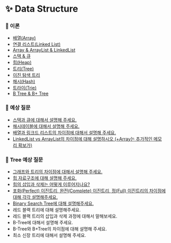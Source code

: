 # ✨ Data Structure

### 📌 이론

- [배열(Array)](https://github.com/SeoYeonBae/CS_study/blob/main/DataStructure/%EB%B0%B0%EC%97%B4(Array).md)
- [연결 리스트(Linked List)](https://github.com/SeoYeonBae/CS_study/blob/main/DataStructure/%EC%97%B0%EA%B2%B0%20%EB%A6%AC%EC%8A%A4%ED%8A%B8(Linked%20List).md)
- [Array & ArrayList & LinkedList](https://github.com/SeoYeonBae/CS_study/blob/main/DataStructure/Array%20%26%20ArrayList%20%26%20LinkedList.md)
- [스택 & 큐](https://github.com/SeoYeonBae/CS_study/blob/main/DataStructure/%ec%8a%a4%ed%83%9d%26%ed%81%90.md)
- [힙(Heap)](https://github.com/SeoYeonBae/CS_study/blob/main/DataStructure/%ed%9e%99(Heap).md)
- [트리(Tree)](https://github.com/SeoYeonBae/CS_study/blob/main/DataStructure/%ED%8A%B8%EB%A6%AC(Tree).md)
- [이진 탐색 트리](https://github.com/SeoYeonBae/CS_study/blob/main/DataStructure/%EC%9D%B4%EC%A7%84%ED%83%90%EC%83%89%ED%8A%B8%EB%A6%AC.md)
- [해시(Hash)](https://github.com/SeoYeonBae/CS_study/blob/main/DataStructure/%ED%95%B4%EC%8B%9C(Hash).md)
- [트라이(Trie)](https://github.com/SeoYeonBae/CS_study/blob/main/DataStructure/%ED%8A%B8%EB%9D%BC%EC%9D%B4(Trie).md)
- [B Tree & B+ Tree](https://github.com/SeoYeonBae/CS_study/blob/main/DataStructure/B%20Tree%20%26%20B%2B%20Tree.md)

### 📌 예상 질문
- [스택과 큐에 대해서 설명해 주세요.](https://github.com/SeoYeonBae/CS_study/issues/1)
- [해시테이블에 대해서 설명해 주세요.](https://github.com/SeoYeonBae/CS_study/issues/2)
- [배열과 링크드 리스트의 차이점에 대해서 설명해 주세요.](https://github.com/SeoYeonBae/CS_study/issues/3)
- [LinkedList vs ArrayList의 차이점에 대해 설명하시오 (+Array는 추가적인 메모리 확보가)](https://github.com/SeoYeonBae/CS_study/issues/4)

### 📌 **Tree 예상 질문**
- [그래프와 트리의 차이점에 대해서 설명해 주세요.](https://github.com/SeoYeonBae/CS_study/issues/5)
- [힙 자료구조에 대해 설명해 주세요.](https://github.com/SeoYeonBae/CS_study/issues/6)
- [힙의 삽입과 삭제는 어떻게 이루어지나요?](https://github.com/SeoYeonBae/CS_study/issues/7)
- [포화(Perfect) 이진트리, 완전(Complete) 이진트리, 정(Full) 이진트리의 차이점에 대해 각각 설명해주세요.](https://github.com/SeoYeonBae/CS_study/issues/8)
- [Binary Search Tree에 대해 설명해주세요.](https://github.com/SeoYeonBae/CS_study/issues/9)
- 레드 블랙 트리에 대해 설명해주세요.
- 레드 블랙 트리의 삽입과 삭제 과정에 대해서 말해보세요.
- B-Tree에 대해서 설명해 주세요.
- B-Tree와 B+Tree의 차이점에 대해 설명해 주세요.
- 최소 신장 트리에 대해서 설명해 주세요.
